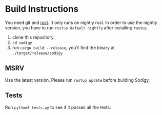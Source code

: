 # Build Instructions

You need git and [rust](https://rustup.rs). It only runs on nightly rust. In order to use the nightly version, you have to run `rustup default nightly` after installing `rustup`.

1. clone this repository
2. `cd sodigy`
3. run `cargo build --release`, you'll find the binary at `./target/release/sodigy`

## MSRV

Use the latest version. Please run `rustup update` before building Sodigy.

## Tests

Run `python3 tests.py` to see if it passes all the tests.
